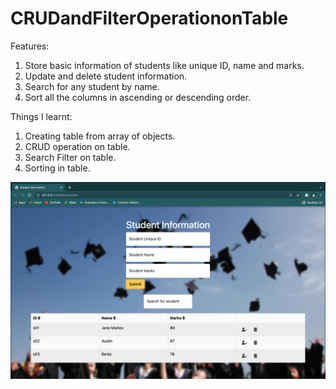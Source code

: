 # CRUDandFilterOperationonTable


Features:
1) Store basic information of students like unique ID, name and marks.
2) Update and delete student information.
3) Search for any student by name.
4) Sort all the columns in ascending or descending order.




Things I learnt:
1) Creating table from array of objects.
2) CRUD operation on table.
3) Search Filter on table.
4) Sorting in table.

![](Screenshot%202021-10-31%20at%204.24.15%20PM.png)
